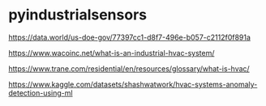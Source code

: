 # pyindustrialsensors


https://data.world/us-doe-gov/77397cc1-d8f7-496e-b057-c2112f0f891a

https://www.wacoinc.net/what-is-an-industrial-hvac-system/

https://www.trane.com/residential/en/resources/glossary/what-is-hvac/

https://www.kaggle.com/datasets/shashwatwork/hvac-systems-anomaly-detection-using-ml



